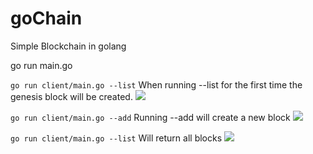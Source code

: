 # goChain
Simple Blockchain in golang


go run main.go

`go run client/main.go --list`
When running --list for the first time the genesis block will be created.
![](https://i.imgur.com/JkjgRq9.png)

`go run client/main.go --add`
Running --add will create a new block
![](https://i.imgur.com/WJycswi.png)

`go run client/main.go --list`
Will return all blocks
![](https://i.imgur.com/fDMJwph.png)
